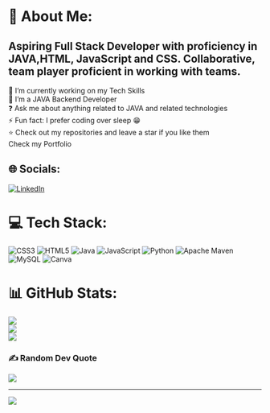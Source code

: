# 💫 About Me:

## Aspiring Full Stack Developer with proficiency in JAVA,HTML, JavaScript and CSS. Collaborative, team player proficient in working with teams.

🔭 I’m currently working on my Tech Skills<br>🌱 I’m a JAVA Backend Developer<br>❓ Ask me about anything related to JAVA and related technologies<br>⚡ Fun fact: I prefer coding over sleep 😁<br>⭐ Check out my repositories and leave a star if you like them<br>Check my Portfolio


## 🌐 Socials:
[![LinkedIn](https://img.shields.io/badge/LinkedIn-%230077B5.svg?logo=linkedin&logoColor=white)](https://www.linkedin.com/in/debasis-das-6a51b0256/) 

# 💻 Tech Stack:
![CSS3](https://img.shields.io/badge/css3-%231572B6.svg?style=for-the-badge&logo=css3&logoColor=white) ![HTML5](https://img.shields.io/badge/html5-%23E34F26.svg?style=for-the-badge&logo=html5&logoColor=white) ![Java](https://img.shields.io/badge/java-%23ED8B00.svg?style=for-the-badge&logo=java&logoColor=white) ![JavaScript](https://img.shields.io/badge/javascript-%23323330.svg?style=for-the-badge&logo=javascript&logoColor=%23F7DF1E) ![Python](https://img.shields.io/badge/python-3670A0?style=for-the-badge&logo=python&logoColor=ffdd54) ![Apache Maven](https://img.shields.io/badge/Apache%20Maven-C71A36?style=for-the-badge&logo=Apache%20Maven&logoColor=white) ![MySQL](https://img.shields.io/badge/mysql-%2300f.svg?style=for-the-badge&logo=mysql&logoColor=white) ![Canva](https://img.shields.io/badge/Canva-%2300C4CC.svg?style=for-the-badge&logo=Canva&logoColor=white)
# 📊 GitHub Stats:
![](https://github-readme-stats.vercel.app/api?username=debasis506&theme=dark&hide_border=false&include_all_commits=true&count_private=true)<br/>
![](https://github-readme-streak-stats.herokuapp.com/?user=debasis506&theme=dark&hide_border=false)<br/>
![](https://github-readme-stats.vercel.app/api/top-langs/?username=debasis506&theme=dark&hide_border=false&include_all_commits=true&count_private=true&layout=compact)

### ✍️ Random Dev Quote
![](https://quotes-github-readme.vercel.app/api?type=horizontal&theme=radical)


---
[![](https://visitcount.itsvg.in/api?id=debasis506&icon=0&color=0)](https://visitcount.itsvg.in)

<!-- Proudly created with GPRM ( https://gprm.itsvg.in ) -->
